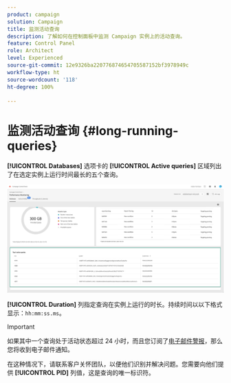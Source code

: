```yaml
---
product: campaign
solution: Campaign
title: 监测活动查询
description: 了解如何在控制面板中监测 Campaign 实例上的活动查询。
feature: Control Panel
role: Architect
level: Experienced
source-git-commit: 12e9326ba220776874654705587152bf3978949c
workflow-type: ht
source-wordcount: '118'
ht-degree: 100%

---
```


# 监测活动查询 {#long-running-queries}

**[!UICONTROL Databases]** 选项卡的 **[!UICONTROL Active queries]** 区域列出了在选定实例上运行时间最长的五个查询。

![](assets/active-queries.png)

**[!UICONTROL Duration]** 列指定查询在实例上运行的时长。持续时间以以下格式显示：`hh:mm:ss.ms`。

>[!IMPORTANT]
>
>如果其中一个查询处于活动状态超过 24 小时，而且您订阅了[电子邮件警报](email-alerting.md)，那么您将收到电子邮件通知。
>
>在这种情况下，请联系客户关怀团队，以便他们识别并解决问题。您需要向他们提供 **[!UICONTROL PID]** 列值，这是查询的唯一标识符。
